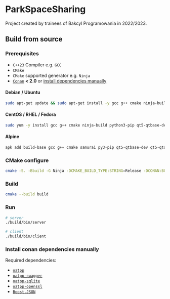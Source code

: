 # ParkSpaceSharing
Project created by trainees of Bakcyl Programowania in 2022/2023.

## Build from source

### Prerequisites
 - `C++23` Compiler e.g. `GCC`
 - `CMake`
 - `CMake` supported generator e.g. `Ninja`
 - [`Conan`](https://conan.io/) **< 2.0** or [install dependencies manually](#install-conan-dependencies-manually)

#### Debian / Ubuntu
```bash
sudo apt-get update && sudo apt-get install -y gcc g++ cmake ninja-build python3-pip qtbase5-dev qtdeclarative5-dev qtquickcontrols2-5-dev && python3 -m pip install --user --upgrade conan==1.59
```

#### CentOS / RHEL / Fedora
```bash
sudo yum -y install gcc g++ cmake ninja-build python3-pip qt5-qtbase-devel qt5-qtdeclarative-devel qt5-qtquickcontrols2-devel && python3 -m pip install --user --upgrade conan==1.59
```

#### Alpine
```bash
apk add build-base gcc g++ cmake samurai py3-pip qt5-qtbase-dev qt5-qtdeclarative-dev qt5-qtquickcontrols2-dev && python3 -m pip install --user --upgrade conan==1.59
```

### CMake configure
```bash
cmake -S. -Bbuild -G Ninja -DCMAKE_BUILD_TYPE:STRING=Release -DCONAN:BOOL=ON
```

### Build
```bash
cmake --build build
```

### Run
```bash
# server
./build/bin/server

# client
./build/bin/client
```

### Install conan dependencies manually
Required dependencies:
 - [`oatpp`](https://github.com/oatpp/oatpp)
 - [`oatpp-swagger`](https://github.com/oatpp/oatpp-swagger)
 - [`oatpp-sqlite`](https://github.com/oatpp/oatpp-sqlite)
 - [`oatpp-openssl`](https://github.com/oatpp/oatpp-openssl)
 - [`Boost.JSON`](https://boost.org/libs/json)
